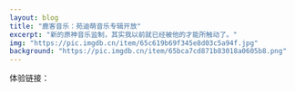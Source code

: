 ```yaml
---
layout: blog
title: "鹿客音乐：苑迪萌音乐专辑开放"
excerpt: "新的原神音乐监制，其实我以前就已经被他的才能所触动了。"
img: "https://pic.imgdb.cn/item/65c619b69f345e8d03c5a94f.jpg"
background: "https://pic.imgdb.cn/item/65bca7cd871b83018a0605b8.png"
---
```


体验链接：
